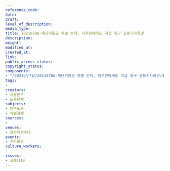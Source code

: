 ```yaml
---
reference_code: 
date: 
draft: 
level_of_description: 
media_type: 
title: 20210706-재난지원금 차별 반대, 이주민에게도 지급 촉구 공동기자회견
description: 
weight: 
modified_at: 
created_at: 
link: 
public_access_status: 
copyright_status: 
components:
- "/2021년/7월/20210706-재난지원금 차별 반대, 이주민에게도 지급 촉구 공동기자회견/403667_59545_534.jpg"
tags:
- 
creators:
- 서울본부
- 노동단체
subjects:
- 이주노동
- 차별철폐
sources:
- 
venues:
- 청와대분수대
events:
- 기자회견
culture_workers:
- 
issues:
- 코로나19
---
```

